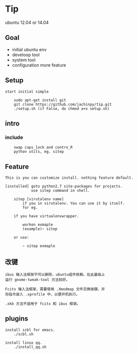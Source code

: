 Tip
========

ubuntu 12.04 or 14.04


## Goal

- initial ubuntu env
- develoop tool
- system tool
- configuration more feature


## Setup

    start initial simple

	    sudo apt-get install git
	    git clone https://github.com/jachinpy/tip.git
        ./setup.sh (if False, do chmod a+x setup.sh)

## intro

### include

        swap caps_lock and contro_R
        python utils, eg. sitep
        
## Feature

    This is you can customize install. nothing feature default.

    [installed] goto python2.7 site-packages for projects.
                use sitep command in shell.
        
        sitep [virutalenv name]
            if you in virutalenv. You can use it by itself.
            for eg.

        if you have virtualenvwrapper.

            workon exmaple
            (example)~ sitep

        or use:

            ~ sitep exmaple

## 改键
    ibus 输入法框架不可以删除，ubuntu组件依赖。在此基础上
    运行 gnome-tweak-tool 方法较好。
    
    Fcitx 输入法框架，需要使用 .Xmodmap 文件交换按键，并
    将指令装入 .xprofile 中，以便开机执行。

    .xkb 方法不适用于 fcitx 和 ibus 框架。

## plugins

    install scbl for emacs.
        ./scbl.sh

	install linux qq.
	    ./install_qq.sh
